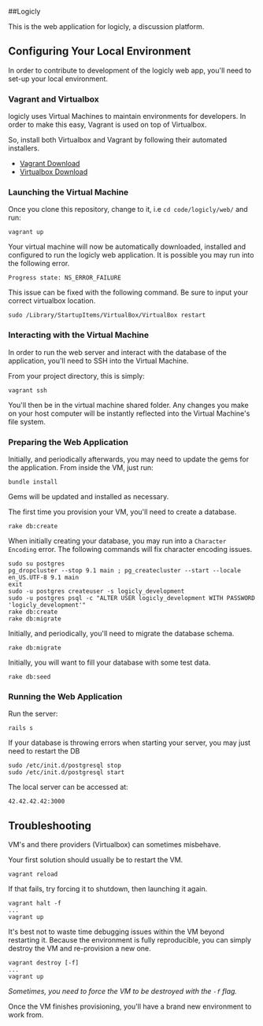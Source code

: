 ##Logicly

This is the web application for logicly, a discussion platform.

## Configuring Your Local Environment

In order to contribute to development of the logicly web app, you'll need to
set-up your local environment.

### Vagrant and Virtualbox

logicly uses Virtual Machines to maintain environments for developers.
In order to make this easy, Vagrant is used on top of Virtualbox.

So, install both Virtualbox and Vagrant by following their automated
installers.

- [Vagrant Download](http://www.vagrantup.com/downloads.html)
- [Virtualbox Download](https://www.virtualbox.org/wiki/Downloads)

### Launching the Virtual Machine

Once you clone this repository, change to it, i.e `cd code/logicly/web/` and
run:

    vagrant up

Your virtual machine will now be automatically downloaded, installed and
configured to run the logicly web application. It is possible you may run into
the following error.

    Progress state: NS_ERROR_FAILURE

This issue can be fixed with the following command. Be sure to input your
correct virtualbox location.

    sudo /Library/StartupItems/VirtualBox/VirtualBox restart

### Interacting with the Virtual Machine

In order to run the web server and interact with the database of the
application, you'll need to SSH into the Virtual Machine.

From your project directory, this is simply:

    vagrant ssh

You'll then be in the virtual machine shared folder. Any changes you make
on your host computer will be instantly reflected into the Virtual Machine's
file system.

### Preparing the Web Application

Initially, and periodically afterwards, you may need to update
the gems for the application. From inside the VM, just run:

    bundle install

Gems will be updated and installed as necessary.

The first time you provision your VM, you'll need to create a database.

    rake db:create

When initially creating your database, you may run into a `Character Encoding` error.
The following commands will fix character encoding issues.

    sudo su postgres
    pg_dropcluster --stop 9.1 main ; pg_createcluster --start --locale en_US.UTF-8 9.1 main
    exit
    sudo -u postgres createuser -s logicly_development
    sudo -u postgres psql -c "ALTER USER logicly_development WITH PASSWORD 'logicly_development'"
    rake db:create
    rake db:migrate

Initially, and periodically, you'll need to migrate the database schema.

    rake db:migrate

Initially, you will want to fill your database with some test data.

    rake db:seed

### Running the Web Application

Run the server:

    rails s

If your database is throwing errors when starting your server, you may just need to restart the DB

    sudo /etc/init.d/postgresql stop
    sudo /etc/init.d/postgresql start

The local server can be accessed at:

    42.42.42.42:3000

## Troubleshooting

VM's and there providers (Virtualbox) can sometimes misbehave.

Your first solution should usually be to restart the VM.

    vagrant reload

If that fails, try forcing it to shutdown, then launching it again.

    vagrant halt -f
    ...
    vagrant up

It's best not to waste time debugging issues within the VM beyond
restarting it. Because the environment is fully reproducible, you
can simply destroy the VM and re-provision a new one.

    vagrant destroy [-f]
    ...
    vagrant up

*Sometimes, you need to force the VM to be destroyed with the `-f` flag.*

Once the VM finishes provisioning, you'll have a brand new environment
to work from.
